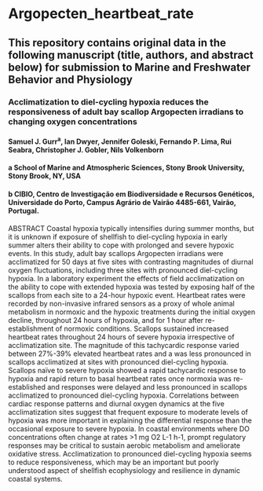 # Argopecten_heartbeat_rate
## This repository contains original data in the following manuscript (title, authors, and abstract below) for submission to Marine and Freshwater Behavior and Physiology

### Acclimatization to diel-cycling hypoxia reduces the responsiveness of adult bay scallop Argopecten irradians to changing oxygen concentrations 

#### Samuel J. Gurr<sup>a</sup>, Ian Dwyer, Jennifer Goleski, Fernando P. Lima, Rui Seabra, Christopher J. Gobler, Nils Volkenborn

#### a School of Marine and Atmospheric Sciences, Stony Brook University, Stony Brook, NY, USA
#### b CIBIO, Centro de Investigação em Biodiversidade e Recursos Genéticos, Universidade do Porto, Campus Agrário de Vairão 4485-661, Vairão, Portugal.
 
ABSTRACT
Coastal hypoxia typically intensifies during summer months, but it is unknown if exposure of shellfish to diel-cycling hypoxia in early summer alters their ability to cope with prolonged and severe hypoxic events. In this study, adult bay scallops Argopecten irradians were acclimatized for 50 days at five sites with contrasting magnitudes of diurnal oxygen fluctuations, including three sites with pronounced diel-cycling hypoxia. In a laboratory experiment the effects of field acclimatization on the ability to cope with extended hypoxia was tested by exposing half of the scallops from each site to a 24-hour hypoxic event. Heartbeat rates were recorded by non-invasive infrared sensors as a proxy of whole animal metabolism in normoxic and the hypoxic treatments during the initial oxygen decline, throughout 24 hours of hypoxia, and for 1 hour after re-establishment of normoxic conditions. Scallops sustained increased heartbeat rates throughout 24 hours of severe hypoxia irrespective of acclimatization site. The magnitude of this tachycardic response varied between 27%-39% elevated heartbeat rates and a was less pronounced in scallops acclimatized at sites with pronounced diel-cycling hypoxia. Scallops naïve to severe hypoxia showed a rapid tachycardic response to hypoxia and rapid return to basal heartbeat rates once normoxia was re-established and responses were delayed and less pronounced in scallops acclimatized to pronounced diel-cycling hypoxia. Correlations between cardiac response patterns and diurnal oxygen dynamics at the five acclimatization sites suggest that frequent exposure to moderate levels of hypoxia was more important in explaining the differential response than the occasional exposure to severe hypoxia. In coastal environments where DO concentrations often change at rates >1 mg O2 L-1 h-1, prompt regulatory responses may be critical to sustain aerobic metabolism and ameliorate oxidative stress. Acclimatization to pronounced diel-cycling hypoxia seems to reduce responsiveness, which may be an important but poorly understood aspect of shellfish ecophysiology and resilience in dynamic coastal systems.
